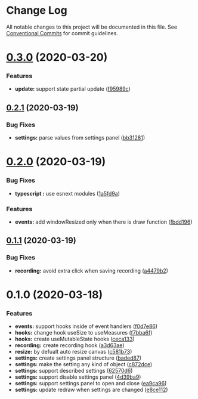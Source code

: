 # Change Log

All notable changes to this project will be documented in this file.
See [Conventional Commits](https://conventionalcommits.org) for commit guidelines.

# [0.3.0](https://github.com/albizures/pieza/compare/@pieza/core@0.2.1...@pieza/core@0.3.0) (2020-03-20)


### Features

* **update:** support state partial update ([f95989c](https://github.com/albizures/pieza/commit/f95989cff893587497e76fa048ff43c375454ffc))





## [0.2.1](https://github.com/albizures/pieza/compare/@pieza/core@0.2.0...@pieza/core@0.2.1) (2020-03-19)


### Bug Fixes

* **settings:** parse values from settings panel ([bb31281](https://github.com/albizures/pieza/commit/bb31281ccb99d3fe329daea7f05eac043bd53c72))





# [0.2.0](https://github.com/albizures/pieza/compare/@pieza/core@0.1.1...@pieza/core@0.2.0) (2020-03-19)


### Bug Fixes

* **typescript :** use esnext modules ([1a5fd9a](https://github.com/albizures/pieza/commit/1a5fd9ac946783793a539ba8c24ca069ecac0fc1))


### Features

* **events:** add windowResized only when there is draw function ([fbdd196](https://github.com/albizures/pieza/commit/fbdd196f266a4193254301d543e2ed7b4f142ac5))





## [0.1.1](https://github.com/albizures/pieza/compare/@pieza/core@0.1.0...@pieza/core@0.1.1) (2020-03-19)


### Bug Fixes

* **recording:** avoid extra click when saving recording ([a4479b2](https://github.com/albizures/pieza/commit/a4479b29346948a9b6e3c7e68dd9f07ceeb3c846))





# 0.1.0 (2020-03-18)


### Features

* **events:** support hooks inside of event handlers ([f0d7e86](https://github.com/albizures/pieza/commit/f0d7e86c4c1bf4e408b3a0e95248bec41d15821c))
* **hooks:** change hook useSize to useMeasures ([f7bba6f](https://github.com/albizures/pieza/commit/f7bba6fea95a4d5fa6f414336be68ee0d98ede63))
* **hooks:** create useMutableState hooks ([ceca133](https://github.com/albizures/pieza/commit/ceca133cbb9ae88989797294cf6232ba67e4b307))
* **recording:** create recording hook ([a3d63ae](https://github.com/albizures/pieza/commit/a3d63aee77a853cfc0c696b4b4070657a19c197b))
* **resize:** by defualt auto resize canvas ([c581b73](https://github.com/albizures/pieza/commit/c581b7358e77bb2ffb48d9ff7debdf243f7f3564))
* **settings:** create settings panel structure ([baded87](https://github.com/albizures/pieza/commit/baded87d194b1625f0f2b89b3f9943ad7c5b2745))
* **settings:** make the setting any kind of object ([c872dce](https://github.com/albizures/pieza/commit/c872dce72e6850835f4b114166fe560ab9173965))
* **settings:** support described settings ([62570d6](https://github.com/albizures/pieza/commit/62570d6414d851484dea179754f9a51dfefcdaa3))
* **settings:** support disable settings panel ([4d39ba9](https://github.com/albizures/pieza/commit/4d39ba9261eeeaefbd27ba04ca3b731f817d95d0))
* **settings:** support settings panel to open and close ([ea9ca96](https://github.com/albizures/pieza/commit/ea9ca969b478e5be189b573f134ec56bb56f8fe6))
* **settings:** update redraw when settings are changed ([e8ce112](https://github.com/albizures/pieza/commit/e8ce112c467b8e9a76f8de2d646ced91a308814d))
